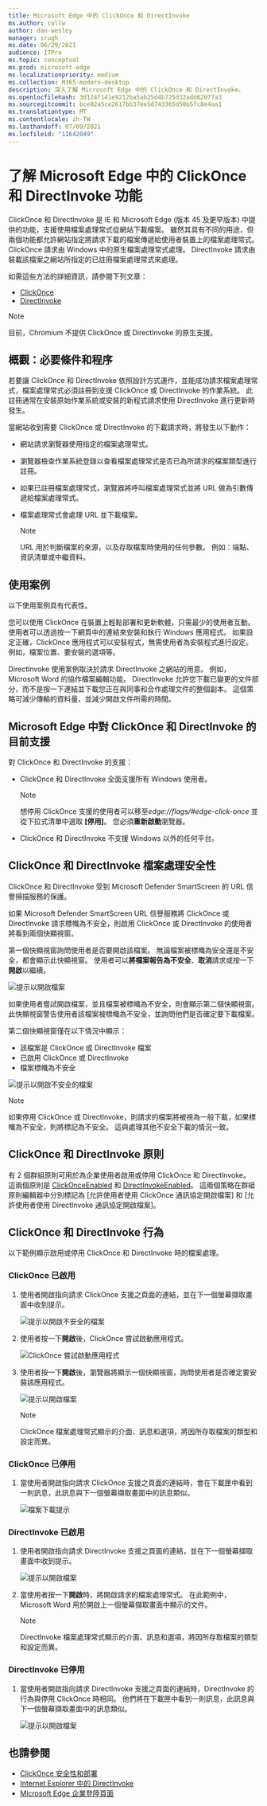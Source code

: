 ```yaml
---
title: Microsoft Edge 中的 ClickOnce 和 DirectInvoke
ms.author: collw
author: dan-wesley
manager: srugh
ms.date: 06/29/2021
audience: ITPro
ms.topic: conceptual
ms.prod: microsoft-edge
ms.localizationpriority: medium
ms.collection: M365-modern-desktop
description: 深入了解 Microsoft Edge 中的 ClickOnce 和 DirectInvoke。
ms.openlocfilehash: 3d124f141e9212ba5ab25d4b725d32add62077a3
ms.sourcegitcommit: bce02a5ce2617bb37ee5d743365d50b5fc8e4aa1
ms.translationtype: MT
ms.contentlocale: zh-TW
ms.lasthandoff: 07/09/2021
ms.locfileid: "11642049"
---
```

# <a name="understand-the-clickonce-and-directinvoke-features-in-microsoft-edge"></a>了解 Microsoft Edge 中的 ClickOnce 和 DirectInvoke 功能

ClickOnce 和 DirectInvoke 是 IE 和 Microsoft Edge (版本 45 及更早版本) 中提供的功能，支援使用檔案處理常式從網站下載檔案。 雖然其具有不同的用途，但兩個功能都允許網站指定將請求下載的檔案傳遞給使用者裝置上的檔案處理常式。 ClickOnce 請求由 Windows 中的原生檔案處理常式處理。 DirectInvoke 請求由裝載該檔案之網站所指定的已註冊檔案處理常式來處理。

如需這些方法的詳細資訊，請參閱下列文章：

- [ClickOnce](/visualstudio/deployment/clickonce-security-and-deployment?view=vs-2019)
- [DirectInvoke]( https://technet.microsoft.com/learning/jj215788(v=vs.94).aspx)

> [!NOTE]
> 目前，Chromium 不提供 ClickOnce 或 DirectInvoke 的原生支援。

## <a name="overview-prerequisites-and-process"></a>概觀：必要條件和程序

若要讓 ClickOnce 和 DirectInvoke 依照設計方式運作，並能成功請求檔案處理常式，檔案處理常式必須註冊到支援 ClickOnce 或 DirectInvoke 的作業系統。 此註冊通常在安裝原始作業系統或安裝的新程式請求使用 DirectInvoke 進行更新時發生。

當網站收到需要 ClickOnce 或 DirectInvoke 的下載請求時，將發生以下動作：

- 網站請求瀏覽器使用指定的檔案處理常式。
- 瀏覽器檢查作業系統登錄以查看檔案處理常式是否已為所請求的檔案類型進行註冊。
- 如果已註冊檔案處理常式，瀏覽器將呼叫檔案處理常式並將 URL 做為引數傳遞給檔案處理常式。
- 檔案處理常式會處理 URL 並下載檔案。

  > [!NOTE]
  > URL 用於判斷檔案的來源，以及存取檔案時使用的任何參數。  例如：端點、資訊清單或中繼資料。

## <a name="use-cases"></a>使用案例

以下使用案例具有代表性。

您可以使用 ClickOnce 在裝置上輕鬆部署和更新軟體，只需最少的使用者互動。 使用者可以透過按一下網頁中的連結來安裝和執行 Windows 應用程式。 如果設定正確，ClickOnce 應用程式可以安裝程式，無需使用者為安裝程式進行設定。 例如，檔案位置、要安裝的選項等。

DirectInvoke 使用案例取決於請求 DirectInvoke 之網站的用意。 例如，Microsoft Word 的協作檔案編輯功能。 DirectInvoke 允許您下載已變更的文件部分，而不是按一下連結並下載您正在與同事和合作處理文件的整個副本。 這個策略可減少傳輸的資料量，並減少開啟文件所需的時間。  

## <a name="current-support-for-clickonce-and-directinvoke-in-microsoft-edge"></a>Microsoft Edge 中對 ClickOnce 和 DirectInvoke 的目前支援

對 ClickOnce 和 DirectInvoke 的支援：

- ClickOnce 和 DirectInvoke 全面支援所有 Windows 使用者。

  > [!NOTE]
  > 想停用 ClickOnce 支援的使用者可以移至*edge://flags/#edge-click-once* 並從下拉式清單中選取 **[停用]**。 您必須**重新啟動**瀏覽器。

- ClickOnce 和 DirectInvoke 不支援 Windows 以外的任何平台。

## <a name="clickonce-and-directinvoke-file-handling-security"></a>ClickOnce 和 DirectInvoke 檔案處理安全性

ClickOnce 和 DirectInvoke 受到 Microsoft Defender SmartScreen 的 URL 信譽掃描服務的保護。

如果 Microsoft Defender SmartScreen URL 信譽服務將 ClickOnce 或 DirectInvoke 請求標幟為不安全，則啟用 ClickOnce 或 DirectInvoke 的使用者將看到兩個快顯視窗。

第一個快顯視窗詢問使用者是否要開啟該檔案。 無論檔案被標幟為安全還是不安全，都會顯示此快顯視窗。 使用者可以**將檔案報告為不安全**、**取消**請求或按一下**開啟**以繼續。

   ![提示以開啟檔案](./media/edge-learn-more-co-di/edge-clickonce-modal-1.png)

如果使用者嘗試開啟檔案，並且檔案被標幟為不安全，則會顯示第二個快顯視窗。  此快顯視窗警告使用者該檔案被標幟為不安全，並詢問他們是否確定要下載檔案。

第二個快顯視窗僅在以下情況中顯示：

- 該檔案是 ClickOnce 或 DirectInvoke 檔案
- 已啟用 ClickOnce 或 DirectInvoke
- 檔案標幟為不安全

 ![提示以開啟不安全的檔案](./media/edge-learn-more-co-di/edge-clickonce-modal-2.png)

> [!NOTE]
> 如果停用 ClickOnce 或 DirectInvoke，則請求的檔案將被視為一般下載，如果標幟為不安全，則將標記為不安全。 這與處理其他不安全下載的情況一致。

## <a name="clickonce-and-directinvoke-policies"></a>ClickOnce 和 DirectInvoke 原則

有 2 個群組原則可用於為企業使用者啟用或停用 ClickOnce 和 DirectInvoke。 這兩個原則是 [ClickOnceEnabled](./microsoft-edge-policies.md#clickonceenabled) 和 [DirectInvokeEnabled](./microsoft-edge-policies.md#directinvokeenabled)。 這兩個策略在群組原則編輯器中分別標記為 [允許使用者使用 ClickOnce 通訊協定開啟檔案] 和 [允許使用者使用 DirectInvoke 通訊協定開啟檔案]。

## <a name="clickonce-and-directinvoke-behavior"></a>ClickOnce 和 DirectInvoke 行為

以下範例顯示啟用或停用 ClickOnce 和 DirectInvoke 時的檔案處理。

### <a name="clickonce-enabled"></a>ClickOnce 已啟用

1. 使用者開啟指向請求 ClickOnce 支援之頁面的連結，並在下一個螢幕擷取畫面中收到提示。

   ![提示以開啟不安全的檔案](./media/edge-learn-more-co-di/edge-clickonce-enabled-1.png)

2. 使用者按一下**開啟**後，ClickOnce 嘗試啟動應用程式。

   ![ClickOnce 嘗試啟動應用程式](./media/edge-learn-more-co-di/edge-clickonce-enabled-launch-app.png)

3. 使用者按一下**開啟**後，瀏覽器將顯示一個快顯視窗，詢問使用者是否確定要安裝該應用程式。

   ![提示以開啟檔案](./media/edge-learn-more-co-di/edge-clickonce-enabled-2.png)

   > [!NOTE]
   > ClickOnce 檔案處理常式顯示的介面、訊息和選項，將因所存取檔案的類型和設定而異。

### <a name="clickonce-disabled"></a>ClickOnce 已停用

1. 當使用者開啟指向請求 ClickOnce 支援之頁面的連結時，會在下載匣中看到一則訊息，此訊息與下一個螢幕擷取畫面中的訊息類似。

   ![檔案下載提示](./media/edge-learn-more-co-di/edge-clickonce-disabled-1.png)

### <a name="directinvoke-enabled"></a>DirectInvoke 已啟用

1. 使用者開啟指向請求 DirectInvoke 支援之頁面的連結，並在下一個螢幕擷取畫面中收到提示。

   ![提示以開啟檔案](./media/edge-learn-more-co-di/edge-directinvoke-open-link-1.png)

2. 當使用者按一下**開啟**時，將開啟請求的檔案處理常式。 在此範例中，Microsoft Word 用於開啟上一個螢幕擷取畫面中顯示的文件。

   > [!NOTE]
   > DirectInvoke 檔案處理常式顯示的介面、訊息和選項，將因所存取檔案的類型和設定而異。

### <a name="directinvoke-disabled"></a>DirectInvoke 已停用

1. 當使用者開啟指向請求 DirectInvoke 支援之頁面的連結時，DirectInvoke 的行為與停用 ClickOnce 時相同。 他們將在下載匣中看到一則訊息，此訊息與下一個螢幕擷取畫面中的訊息類似。

   ![提示以開啟檔案](./media/edge-learn-more-co-di/edge-directinvoke-open-link-2.png)

## <a name="see-also"></a>也請參閱

- [ClickOnce 安全性和部署](/visualstudio/deployment/clickonce-security-and-deployment)
- [Internet Explorer 中的 DirectInvoke](/previous-versions/windows/internet-explorer/ie-developer/dev-guides/jj215788(v=vs.85))
- [Microsoft Edge 企業登陸頁面](https://aka.ms/EdgeEnterprise)
